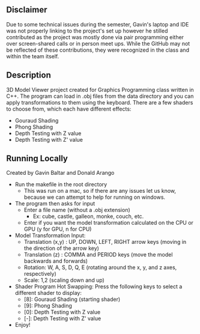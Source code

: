 ## Disclaimer
Due to some technical issues during the semester, Gavin's laptop and IDE was not properly linking to the project's set up however he stilled contributed as the project was mostly done via pair programming either over screen-shared calls or in person meet ups. While the GitHub may not be reflected of these contributions, they were recognized in the class and within the team itself. 

## Description
3D Model Viewer project created for Graphics Programming class written in C++.
The program can load in .obj files from the data directory and you can apply transformations to them using the keyboard.
There are a few shaders to choose from, which each have different effects:
- Gouraud Shading
- Phong Shading
- Depth Testing with Z value
- Depth Testing with Z' value

## Running Locally
Created by Gavin Baltar and Donald Arango

- Run the makefile in the root directory
    - This was run on a mac, so if there are any issues let us know, because we can attempt to help for running on windows.
- The program then asks for input
    - Enter a file name (without a .obj extension)
        - Ex: cube, castle, galleon, monke, couch, etc.
    - Enter if you want the model transformation calculated on the CPU or GPU (y for GPU, n for CPU)
- Model Transformation Input:
    - Translation (x,y) : UP, DOWN, LEFT, RIGHT arrow keys (moving in the direction of the arrow key)
    - Translation (z) : COMMA and PERIOD keys  (move the model backwards and forwards)
    - Rotation: W, A, S, D, Q, E (rotating around the x, y, and z axes, respectively)
    - Scale: 1,2  (scaling down and up)
- Shader Program Hot Swapping:
Press the following keys to select a different shader to display:
    - [8]: Gouraud Shading (starting shader)
    - [9]: Phong Shading
    - [0]: Depth Testing with Z value
    - [-]: Depth Testing with Z' value
- Enjoy!
